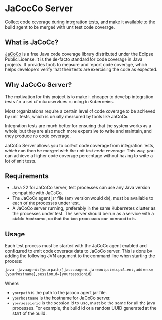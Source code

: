 # JaCocCo Server

Collect code coverage during integration tests, and make it available to the build agent to be merged with
unit test code coverage.

## What is JaCoCo?

[JaCoCo](https://www.jacoco.org/jacoco/trunk/doc/index.html) is a free Java code coverage library distributed under the
Eclipse Public License. It is the de-facto standard for code coverage in Java projects.
It provides tools to measure and report code coverage, which helps developers verify that their tests are exercising
the code as expected.

## Why JaCoCo Server?

The motivation for this project is to make it cheaper to develop integration tests for a set of microservices
running in Kubernetes.

Most organizations require a certain level of code coverage to be achieved by unit tests, which is usually measured by
tools like JaCoCo.

Integration tests are much better for ensuring that the system works as a whole, but they are also much more expensive
to write and maintain, and they produce no code coverage.

JaCoCo Server allows you to collect code coverage from integration tests, which can then be merged with the unit test
code coverage. This way, you can achieve a higher code coverage percentage without having to write a lot of unit tests.

## Requirements

* Java 22 for JaCoCo server, test processes can use any Java version compatible with JaCoCo.
* The JaCoCo agent jar file (any version would do), must be available to each of the processes under test.
* A JaCoCo server running, preferably in the same Kubernetes cluster as the processes under test. The server
  should be run as a service with a stable hostname, so that the test processes can connect to it.

## Usage

Each test process must be started with the JaCoCo agent enabled and configured to emit code coverage data
to JaCoCo server. This is done by adding the following JVM argument to the command line when starting the process:
```
java -javaagent:[yourpath/]jacocoagent.jar=output=tcpclient,address=[yourhostname],sessionid=[yoursessionid]
```

Where:
* `yourpath` is the path to the jacoco agent jar file.
* `yourhostname` is the hostname for JaCoCo server.
* `yoursessionid` is the session id to use, must be the same for all the java processes. For example, 
   the build id or a random UUID generated at the start of the build.